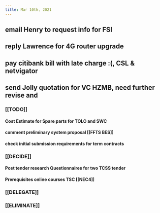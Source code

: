 ```yaml
---
title: Mar 10th, 2021
---
```


## email Henry to request info for FSI
## reply Lawrence for 4G router upgrade
## pay citibank bill with late charge :(, CSL & netvigator
## send Jolly quotation for VC HZMB, need further revise and
### [[TODO]]
#### Cost Estimate for Spare parts for TOLO and SWC
#### comment preliminary system proposal [[FFTS BES]]
#### check initial submission requirements for term contracts
### [[DECIDE]]
#### Post tender research Questionnaires for two TCSS tender
#### Prerequisites online courses TSC [[NEC4]]
####
### [[DELEGATE]]
####
####
####
### [[ELIMINATE]]
####
####
####